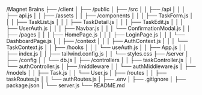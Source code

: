 /Magnet Brains
├── /client
│   ├── /public
│   ├── /src
│   │   ├── /api
│   │   │   ├── api.js
│   │   ├── /assets
│   │   ├── /components
│   │   │   ├── TaskForm.js
│   │   │   ├── TaskList.js
│   │   │   ├── TaskDetail.js
│   │   │   ├── TaskEdit.js
│   │   │   ├── UserAuth.js
│   │   │   ├── Navbar.js
│   │   │   └── ConfirmationModal.js
│   │   ├── /pages
│   │   │   ├── HomePage.js
│   │   │   ├── LoginPage.js
│   │   │   └── DashboardPage.js
│   │   ├── /context
│   │   │   ├── AuthContext.js
│   │   │   └── TaskContext.js
│   │   ├── /hooks
│   │   │   └── useAuth.js
│   │   ├── App.js
│   │   ├── index.js
│   │   ├── tailwind.config.js
│   │   └── styles.css
├── /server
│   ├── /config
│   │   └── db.js
│   ├── /controllers
│   │   ├── taskController.js
│   │   └── authController.js
│   ├── /middleware
│   │   └── authMiddleware.js
│   ├── /models
│   │   ├── Task.js
│   │   └── User.js
│   ├── /routes
│   │   ├── taskRoutes.js
│   │   └── authRoutes.js
│   ├── .env
│   ├── .gitignore
│   ├── package.json
│   └── server.js
└── README.md